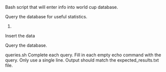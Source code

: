Bash script that will enter info into world cup database.

Query the database for useful statistics.

1. 


Insert the data

Query the database.





queries.sh
    Complete each query.
    Fill in each empty echo command with the query.
    Only use a single line.
    Output should match the expected_results.txt file.



